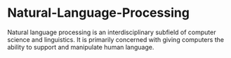 # Natural-Language-Processing
Natural language processing is an interdisciplinary subfield of computer science and linguistics. It is primarily concerned with giving computers the ability to support and manipulate human language.
